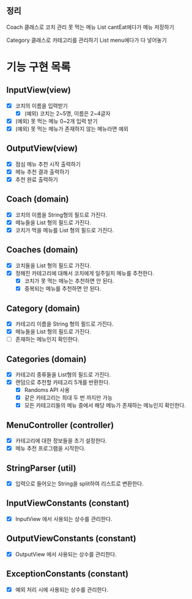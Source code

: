 ## 정리

Coach 클래스로 코치 관리
못 먹는 메뉴 List<String> cantEat에다가 메뉴 저장하기

Category 클래스로 카테고리를 관리하기
List<String> menu에다가 다 넣어놓기

# 기능 구현 목록

## InputView(view)
- [x] 코치의 이름을 입력받기
  - [x] (예외) 코치는 2~5명, 이름은 2~4글자
- [x] (예외) 못 먹는 메뉴 0~2개 입력 받기
- [x] (예외) 못 먹는 메뉴가 존재하지 않는 메뉴라면 예외
## OutputView(view)
- [x] 점심 메뉴 추천 시작 출력하기
- [x] 메뉴 추천 결과 출력하기
- [x] 추천 완료 출력하기

## Coach (domain)
- [x] 코치의 이름을 String형의 필드로 가진다.
- [x] 메뉴들을 List<String> 형의 필드로 가진다.
- [x] 코치가 먹을 메뉴를 List<String> 형의 필드로 가진다.

## Coaches (domain)
- [x] 코치들을 List<Coach> 형의 필드로 가진다.
- [x] 정해진 카테고리에 대해서 코치에게 일주일치 메뉴를 추천한다.
  - [x] 코치가 못 먹는 메뉴는 추천하면 안 된다.
  - [x] 중복되는 메뉴를 추천하면 안 된다.
## Category (domain)
- [x] 카테고리 이름을 String 형의 필드로 가진다.
- [x] 메뉴들을 List<String> 형의 필드로 가진다.
- [ ] 존재하는 메뉴인지 확인한다.
## Categories (domain)
- [x] 카테고리 종류들을 List<Category>형의 필드로 가진다.
- [x] 랜덤으로 추천할 카테고리 5개를 반환한다.
  - [x] Randoms API 사용
  - [x] 같은 카테고리는 최대 두 번 까지만 가능
  - [x] 모든 카테고리들의 메뉴 중에서 해당 메뉴가 존재하는 메뉴인지 확인한다.

## MenuController (controller)
- [x] 카테고리에 대한 정보들을 초기 설정한다.
- [x] 메뉴 추천 프로그램을 시작한다.
## StringParser (util)
- [x] 입력으로 들어오는 String을 split하여 리스트로 변환한다.

## InputViewConstants (constant)
- [x] InputView 에서 사용되는 상수를 관리한다.

## OutputViewConstants (constant)
- [x] OutputView 에서 사용되는 상수를 관리한다.

## ExceptionConstants (constant)
- [x] 예외 처리 시에 사용되는 상수를 관리한다.